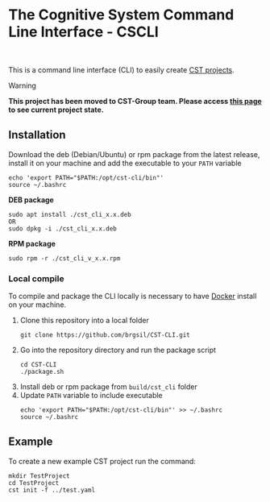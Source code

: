 # The Cognitive System Command Line Interface - CSCLI
<br>

This is a command line interface (CLI) to easily create [CST projects](https://cst.fee.unicamp.br).
> [!WARNING]  
> **This project has been moved to CST-Group team. Please access [this page](https://github.com/CST-Group/CST-CLI) to see current project state.**



## Installation

Download the deb (Debian/Ubuntu) or rpm package from the latest release, install it on your machine and add the executable to your `PATH` variable
```shell
echo 'export PATH="$PATH:/opt/cst-cli/bin"'
source ~/.bashrc
```


**DEB package**
```shell
sudo apt install ./cst_cli_x.x.deb
OR
sudo dpkg -i ./cst_cli_x.x.deb
```

**RPM package**
```shell
sudo rpm -r ./cst_cli_v_x.x.rpm
```



### Local compile

To compile and package the CLI locally is necessary to have [Docker](https://docs.docker.com/desktop/) install on your machine.

1. Clone this repository into a local folder
    ```shell
   git clone https://github.com/brgsil/CST-CLI.git
   ```
2. Go into the repository directory and run the package script
   ```shell
   cd CST-CLI
   ./package.sh
   ```
3. Install deb or rpm package from `build/cst_cli` folder
4. Update `PATH` variable to include executable
   ```shell
   echo 'export PATH="$PATH:/opt/cst-cli/bin"' >> ~/.bashrc
   source ~/.bashrc
   ```

## Example

To create a new example CST project run the command:
```shell
mkdir TestProject
cd TestProject
cst init -f ../test.yaml
```
